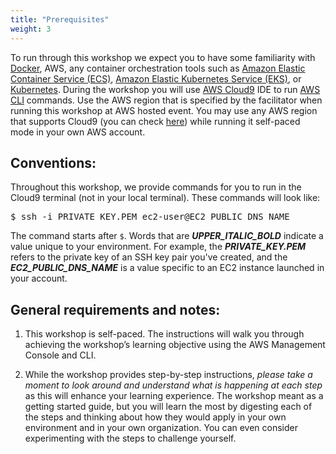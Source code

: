 ```yaml
---
title: "Prerequisites"
weight: 3
---
```


To run through this workshop we expect you to have some familiarity with [Docker](https://en.wikipedia.org/wiki/Docker_(software)), AWS, any container orchestration tools such as [Amazon Elastic Container Service (ECS)](https://aws.amazon.com/ecs), [Amazon Elastic Kubernetes Service (EKS)](https://aws.amazon.com/eks/), or [Kubernetes](https://kubernetes.io/). During the workshop you will use [AWS Cloud9](https://aws.amazon.com/cloud9/) IDE to run [AWS CLI](https://aws.amazon.com/cli/) commands. Use the AWS region that is specified by the facilitator when running this workshop at AWS hosted event. You may use any AWS region that supports Cloud9 (you can check [here](https://aws.amazon.com/about-aws/global-infrastructure/regional-product-services/)) while running it self-paced mode in your own AWS account.

## Conventions:

Throughout this workshop, we provide commands for you to run in the Cloud9 terminal (not in your local terminal). These commands will look like:

<pre>
$ ssh -i PRIVATE_KEY.PEM ec2-user@EC2_PUBLIC_DNS_NAME
</pre>

The command starts after `$`.  Words that are ***UPPER_ITALIC_BOLD*** indicate a value unique to your environment.  For example, the ***PRIVATE\_KEY.PEM*** refers to the private key of an SSH key pair you've created, and the ***EC2\_PUBLIC\_DNS\_NAME*** is a value specific to an EC2 instance launched in your account.  

## General requirements and notes: 
 
1. This workshop is self-paced. The instructions will walk you through achieving the workshop’s learning objective using the AWS Management Console and CLI.

2. While the workshop provides step-by-step instructions, *please take a moment to look around and understand what is happening at each step* as this will enhance your learning experience. The workshop meant as a getting started guide, but you will learn the most by digesting each of the steps and thinking about how they would apply in your own environment and in your own organization. You can even consider experimenting with the steps to challenge yourself.